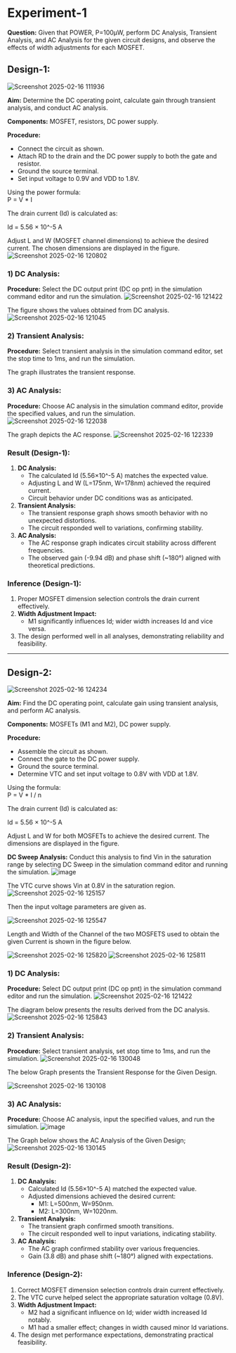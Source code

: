 # Experiment-1
**Question:** Given that POWER, P=100µW, perform DC Analysis, Transient Analysis, and AC Analysis for the given circuit designs, and observe the effects of width adjustments for each MOSFET.

## Design-1:
   ![Screenshot 2025-02-16 111936](https://github.com/user-attachments/assets/0b661ae7-5761-4b9b-bd75-93c0fc60eabb)

   **Aim:** Determine the DC operating point, calculate gain through transient analysis, and conduct AC analysis.

   **Components:** MOSFET, resistors, DC power supply.

   **Procedure:**
   - Connect the circuit as shown.
   - Attach RD to the drain and the DC power supply to both the gate and resistor.
   - Ground the source terminal.
   - Set input voltage to 0.9V and VDD to 1.8V.

Using the power formula:  
P = V * I

The drain current (Id) is calculated as:

Id = 5.56 × 10^-5 A

Adjust L and W (MOSFET channel dimensions) to achieve the desired current. The chosen dimensions are displayed in the figure.
![Screenshot 2025-02-16 120802](https://github.com/user-attachments/assets/109d353f-a954-4e08-b8d1-603ea40ea67c)

### 1) DC Analysis:
**Procedure:** Select the DC output print (DC op pnt) in the simulation command editor and run the simulation.
![Screenshot 2025-02-16 121422](https://github.com/user-attachments/assets/8dbd733e-f0a2-4165-8a8e-ebee3b28ace2)

The figure shows the values obtained from DC analysis.
   ![Screenshot 2025-02-16 121045](https://github.com/user-attachments/assets/22bca609-a67e-4459-aa60-e584eb189442)


### 2) Transient Analysis:
**Procedure:** Select transient analysis in the simulation command editor, set the stop time to 1ms, and run the simulation.

The graph illustrates the transient response.

### 3) AC Analysis:
**Procedure:** Choose AC analysis in the simulation command editor, provide the specified values, and run the simulation.
![Screenshot 2025-02-16 122038](https://github.com/user-attachments/assets/e43f0303-c135-4a82-bc71-12e6ae6000b9)

The graph depicts the AC response.
![Screenshot 2025-02-16 122339](https://github.com/user-attachments/assets/87da114b-e8f6-4981-823f-d8a504316454)


### Result (Design-1):
1. **DC Analysis:**
   - The calculated Id (5.56×10^-5 A) matches the expected value.
   - Adjusting L and W (L=175nm, W=178nm) achieved the required current.
   - Circuit behavior under DC conditions was as anticipated.
2. **Transient Analysis:**
   - The transient response graph shows smooth behavior with no unexpected distortions.
   - The circuit responded well to variations, confirming stability.
3. **AC Analysis:**
   - The AC response graph indicates circuit stability across different frequencies.
   - The observed gain (-9.94 dB) and phase shift (~180°) aligned with theoretical predictions.

### Inference (Design-1):
1. Proper MOSFET dimension selection controls the drain current effectively.
2. **Width Adjustment Impact:**
   - M1 significantly influences Id; wider width increases Id and vice versa.
3. The design performed well in all analyses, demonstrating reliability and feasibility.

---

## Design-2:
![Screenshot 2025-02-16 124234](https://github.com/user-attachments/assets/59e297de-ed5d-426c-8e40-92aee8d3e793)

**Aim:** Find the DC operating point, calculate gain using transient analysis, and perform AC analysis.

**Components:** MOSFETs (M1 and M2), DC power supply.

**Procedure:**
   - Assemble the circuit as shown.
   - Connect the gate to the DC power supply.
   - Ground the source terminal.
   - Determine VTC and set input voltage to 0.8V with VDD at 1.8V.

Using the formula:  
P = V * I / n

The drain current (Id) is calculated as:

Id = 5.56 × 10^-5 A

Adjust L and W for both MOSFETs to achieve the desired current. The dimensions are displayed in the figure.

**DC Sweep Analysis:** Conduct this analysis to find Vin in the saturation range by selecting DC Sweep in the simulation command editor and running the simulation.
![image](https://github.com/user-attachments/assets/b26e13fb-57be-4522-8e21-9b4730448512)


The VTC curve shows Vin at 0.8V in the saturation region.
![Screenshot 2025-02-16 125157](https://github.com/user-attachments/assets/abddb50e-8287-42ad-9dcc-fc4e29b37ff7)

Then the input voltage parameters are given as.

![Screenshot 2025-02-16 125547](https://github.com/user-attachments/assets/f60a3923-74f3-4b7b-8bd2-f000b36797cf)

Length and Width of the Channel of the two MOSFETS used to obtain the given Current is shown in the figure below.

![Screenshot 2025-02-16 125820](https://github.com/user-attachments/assets/2197048a-07ff-4819-ae53-b6f496449d35)
![Screenshot 2025-02-16 125811](https://github.com/user-attachments/assets/a2eae298-1edc-49bc-a925-278ec1eee622)


### 1) DC Analysis:
**Procedure:** Select DC output print (DC op pnt) in the simulation command editor and run the simulation.
![Screenshot 2025-02-16 121422](https://github.com/user-attachments/assets/fe699e4e-be59-4a89-a524-8d88a54555c4)

The diagram below presents the results derived from the DC analysis.
![Screenshot 2025-02-16 125843](https://github.com/user-attachments/assets/dded314a-ede4-45dd-aa51-d8a5251a6ec2)


### 2) Transient Analysis:
**Procedure:** Select transient analysis, set stop time to 1ms, and run the simulation.
 ![Screenshot 2025-02-16 130048](https://github.com/user-attachments/assets/c3faea32-8fd7-4cdb-9d7b-0b454f8d626b)

The below Graph presents the Transient Response for the Given Design.

![Screenshot 2025-02-16 130108](https://github.com/user-attachments/assets/7d25b588-1dd1-406c-98cd-8fa4fc5c6163)

### 3) AC Analysis:
**Procedure:** Choose AC analysis, input the specified values, and run the simulation.
 ![image](https://github.com/user-attachments/assets/80e2d1d3-f2f6-4ce8-b26e-0a803006303a)

 The Graph below shows the AC Analysis of the Given Design;
 ![Screenshot 2025-02-16 130145](https://github.com/user-attachments/assets/e24ddc06-ca3f-41da-b214-6e012222aa04)

### Result (Design-2):
1. **DC Analysis:**
   - Calculated Id (5.56×10^-5 A) matched the expected value.
   - Adjusted dimensions achieved the desired current:
     - M1: L=500nm, W=950nm.
     - M2: L=300nm, W=1020nm.
2. **Transient Analysis:**
   - The transient graph confirmed smooth transitions.
   - The circuit responded well to input variations, indicating stability.
3. **AC Analysis:**
   - The AC graph confirmed stability over various frequencies.
   - Gain (3.8 dB) and phase shift (~180°) aligned with expectations.

### Inference (Design-2):
1. Correct MOSFET dimension selection controls drain current effectively.
2. The VTC curve helped select the appropriate saturation voltage (0.8V).
3. **Width Adjustment Impact:**
   - M2 had a significant influence on Id; wider width increased Id notably.
   - M1 had a smaller effect; changes in width caused minor Id variations.
4. The design met performance expectations, demonstrating practical feasibility.

